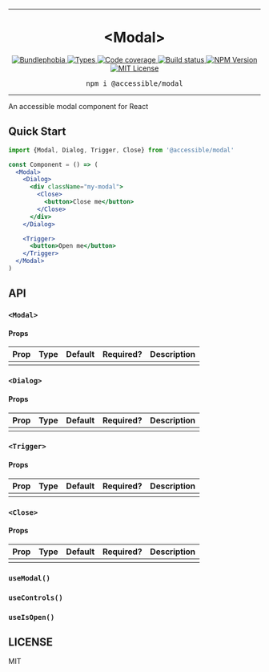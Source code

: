 <hr>
<div align="center">
  <h1 align="center">
    &lt;Modal&gt;
  </h1>
</div>

<p align="center">
  <a href="https://bundlephobia.com/result?p=@accessible/modal">
    <img alt="Bundlephobia" src="https://img.shields.io/bundlephobia/minzip/@accessible/modal?style=for-the-badge&labelColor=24292e">
  </a>
  <a aria-label="Types" href="https://www.npmjs.com/package/@accessible/modal">
    <img alt="Types" src="https://img.shields.io/npm/types/@accessible/modal?style=for-the-badge&labelColor=24292e">
  </a>
  <a aria-label="Code coverage report" href="https://codecov.io/gh/accessible-ui/modal">
    <img alt="Code coverage" src="https://img.shields.io/codecov/c/gh/accessible-ui/modal?style=for-the-badge&labelColor=24292e">
  </a>
  <a aria-label="Build status" href="https://travis-ci.org/accessible-ui/modal">
    <img alt="Build status" src="https://img.shields.io/travis/accessible-ui/modal?style=for-the-badge&labelColor=24292e">
  </a>
  <a aria-label="NPM version" href="https://www.npmjs.com/package/@accessible/modal">
    <img alt="NPM Version" src="https://img.shields.io/npm/v/@accessible/modal?style=for-the-badge&labelColor=24292e">
  </a>
  <a aria-label="License" href="https://jaredlunde.mit-license.org/">
    <img alt="MIT License" src="https://img.shields.io/npm/l/@accessible/modal?style=for-the-badge&labelColor=24292e">
  </a>
</p>

<pre align="center">npm i @accessible/modal</pre>
<hr>

An accessible modal component for React

## Quick Start

```jsx harmony
import {Modal, Dialog, Trigger, Close} from '@accessible/modal'

const Component = () => (
  <Modal>
    <Dialog>
      <div className="my-modal">
        <Close>
          <button>Close me</button>
        </Close>
      </div>
    </Dialog>

    <Trigger>
      <button>Open me</button>
    </Trigger>
  </Modal>
)
```

## API

### `<Modal>`

#### Props

| Prop | Type | Default | Required? | Description |
| ---- | ---- | ------- | --------- | ----------- |
|      |      |         |           |             |

### `<Dialog>`

#### Props

| Prop | Type | Default | Required? | Description |
| ---- | ---- | ------- | --------- | ----------- |
|      |      |         |           |             |

### `<Trigger>`

#### Props

| Prop | Type | Default | Required? | Description |
| ---- | ---- | ------- | --------- | ----------- |
|      |      |         |           |             |

### `<Close>`

#### Props

| Prop | Type | Default | Required? | Description |
| ---- | ---- | ------- | --------- | ----------- |
|      |      |         |           |             |

### `useModal()`

### `useControls()`

### `useIsOpen()`

## LICENSE

MIT
